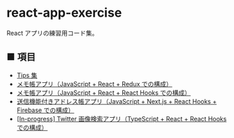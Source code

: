 # react-app-exercise

React アプリの練習用コード集。


## ■ 項目

- [Tips 集](https://github.com/Yagami360/MachineLearning_Tips/#React)
- [メモ帳アプリ（JavaScript + React + Redux での構成）](https://github.com/Yagami360/MachineLearning_Tips/tree/master/front_end/web_app/30)
- [メモ帳アプリ（JavaScript + React + React Hooks での構成）](https://github.com/Yagami360/MachineLearning_Tips/tree/master/front_end/web_app/40)
- [送信機能付きアドレス帳アプリ（JavaScript + Next.js + React Hooks + Firebase での構成）](https://github.com/Yagami360/MachineLearning_Tips/tree/master/front_end/web_app/41)
- [[In-progress] Twitter 画像検索アプリ（TypeScript + React + React Hooks での構成）](https://github.com/Yagami360/react-app-exercise/tree/master/twitter-image-serch-app)
